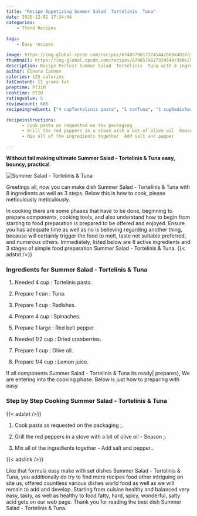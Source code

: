 ```yaml
---
title: "Recipe Appetizing Summer Salad  Tortelinis  Tuna"
date: 2020-12-02 17:34:44
categories:
    - Trend Recipes
    
tags:
    - Easy recipes

image: https://img-global.cpcdn.com/recipes/6748579817324544/680x482cq70/summer-salad-tortelinis-tuna-recipe-main-photo.jpg
thumbnail: https://img-global.cpcdn.com/recipes/6748579817324544/350x250cq70/summer-salad-tortelinis-tuna-recipe-main-photo.jpg
description: Recipe Perfect Summer Salad  Tortelinis  Tuna with 8 ingredients and 3 stages of easy cooking.
author: Elnora Cannon
calories: 125 calories
fatContent: 11 grams fat
preptime: PT31M
cooktime: PT2H
ratingvalue: 5
reviewcount: 666
recipeingredient: ["4 cupTortelinis pasta", "1 canTuna", "1 cupRadishes", "4 cupSpinaches", "1 largeRed belt pepper", "1/2 cupDried cranberries", "1 cupOlive oil", "1/4 cupLemon juice"]

recipeinstructions: 
      - Cook pasta as requested on the packaging  
      - Grill the red peppers in a stove with a bit of olive oil  Season  
      - Mix all of the ingredients together  Add salt and pepper

---
```




**Without fail making ultimate Summer Salad - Tortelinis &amp; Tuna easy, bouncy, practical**. 


![Summer Salad - Tortelinis &amp; Tuna](https://img-global.cpcdn.com/recipes/6748579817324544/680x482cq70/summer-salad-tortelinis-tuna-recipe-main-photo.jpg "Summer Salad - Tortelinis &amp; Tuna")




Greetings all, now you can make dish Summer Salad - Tortelinis &amp; Tuna with 8 ingredients as well as 3 steps. Below this is how to cook, please meticulously meticulously.

In cooking there are some phases that have to be done, beginning to prepare components, cooking tools, and also understand how to begin from starting to food preparation is prepared to be offered and enjoyed. Ensure you has adequate time as well as no is believing regarding another thing, because will certainly trigger the food to melt, taste not suitable preferred, and numerous others. Immediately, listed below are 8 active ingredients and 3 stages of simple food preparation Summer Salad - Tortelinis &amp; Tuna.
{{< adstxt />}}

### Ingredients for Summer Salad - Tortelinis &amp; Tuna


1. Needed 4 cup : Tortelinis pasta.

1. Prepare 1 can : Tuna.

1. Prepare 1 cup : Radishes.

1. Prepare 4 cup : Spinaches.

1. Prepare 1 large : Red belt pepper.

1. Needed 1/2 cup : Dried cranberries.

1. Prepare 1 cup : Olive oil.

1. Prepare 1/4 cup : Lemon juice.



If all components Summer Salad - Tortelinis &amp; Tuna its ready| prepares}, We are entering into the cooking phase. Below is just how to preparing with easy.

### Step by Step Cooking Summer Salad - Tortelinis &amp; Tuna

{{< adstxt />}}


1. Cook pasta as requested on the packaging ;.



1. Grill the red peppers in a stove with a bit of olive oil - Season ;.



1. Mix all of the ingredients together - Add salt and pepper..





{{< adslink />}}

Like that formula easy make with set dishes Summer Salad - Tortelinis &amp; Tuna, you additionally do try to find more recipes food other intriguing on site us, offered countless various dishes world food as well as we will remain to add and develop. Starting from cuisine healthy and balanced very easy, tasty, as well as healthy to food fatty, hard, spicy, wonderful, salty acid gets on our web page. Thank you for reading the best dish Summer Salad - Tortelinis &amp; Tuna.
